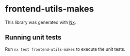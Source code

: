 # frontend-utils-makes

This library was generated with [Nx](https://nx.dev).

## Running unit tests

Run `nx test frontend-utils-makes` to execute the unit tests.

